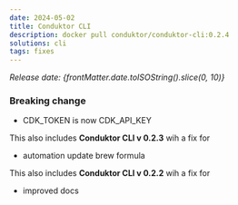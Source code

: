 ```yaml
---
date: 2024-05-02
title: Conduktor CLI
description: docker pull conduktor/conduktor-cli:0.2.4
solutions: cli
tags: fixes
---
```


*Release date: {frontMatter.date.toISOString().slice(0, 10)}*

### Breaking change
- CDK_TOKEN is now CDK_API_KEY

This also includes **Conduktor CLI v 0.2.3** wih a fix for
- automation update brew formula

This also includes **Conduktor CLI v 0.2.2** wih a fix for
- improved docs
